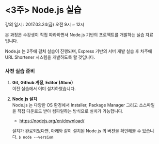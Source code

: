 # &lt;3주&gt; Node.js 실습

강의 일시 : 2017.03.24\(금\) 오전 9시 ~ 12시

본 과정은 수강생이 직접 따라하면서 Node.js 기반의 프로젝트를 개발하는 실습 자료 입니다.

Node.js 는 2주에 걸처 실습이 진행되며, Express 기반의 서버 개발 실습 후 차주에 URL Shortener 시스템을 개발하도록 할 것입니다.

### **사전 실습 준비**

1. **Git, Github 계정, Editor \(Atom\)**  
   이전 실습에서 이미 설치하였습니다.

2. **Node.js 설치**  
   Node.js 는 다양한 OS 환경에서 Installer, Package Manager 그리고 소스파일을 직접 다운로드 받아 컴파일하는 방식으로 설치가 가능합니다.

   * https://nodejs.org/en/download/

   설치가 완료되었다면, 아래와 같이 설치된 Node.js 의 버젼을 확인해볼 수 있습니다.
   `$ node --version`
